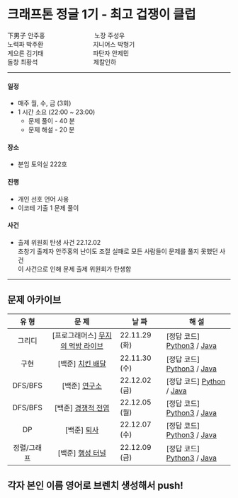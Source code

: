 # 크래프톤 정글 1기 - 최고 겁쟁이 클럽

下男子 안주홍　　　　　　　　노장 주성우<br>
노력파 박주환　　　　　　　　지니어스 박형기<br>
게으른 김기태　　　　　　　　파탄자 안제민<br>
돌창 최황석　　　　　　　　　제칼인하<br>

<hr>


#### 일정
- 매주 월, 수, 금 (3회)
- 1 시간 소요 (22:00 ~ 23:00)
  - 문제 풀이 - 40 분
  - 문제 해설 - 20 분

#### 장소
- 분임 토의실 222호

#### 진행
- 개인 선호 언어 사용
- 이코테 기출 1 문제 풀이

#### 사건
- 출제 위원회 탄생 사건 22.12.02<br>
  초창기 출제자 안주홍의 난이도 조절 실패로 모든 사람들이 문제를 풀지 못했던 사건<br>
  이 사건으로 인해 문제 출제 위원회가 탄생함

<hr>

## 문제 아카이브
| **유 형** | **문 제** | **날 짜** | **해 설** |
|:------------:|:----------:|----------|------------|
| 그리디 | [프로그래머스] [무지의 먹방 라이브](https://school.programmers.co.kr/learn/courses/30/lessons/42891) | 22.11.29 (화) | [정답 코드] [Python3](https://github.com/ndb796/python-for-coding-test/blob/master/11/6.py) / [Java](https://github.com/ndb796/python-for-coding-test/blob/master/11/6.java) |
| 구현 | [백준] [치킨 배달](https://www.acmicpc.net/problem/15686) | 22.11.30 (수) | [정답 코드] [Python3](https://github.com/ndb796/python-for-coding-test/blob/master/12/7.py) / [Java](https://github.com/ndb796/python-for-coding-test/blob/master/12/7.java) |
| DFS/BFS | [백준] [연구소](https://www.acmicpc.net/problem/14502) | 22.12.02 (금) | [정답 코드] [Python](https://github.com/ndb796/python-for-coding-test/blob/master/13/2.py) / [Java](https://github.com/ndb796/python-for-coding-test/blob/master/13/2.java) |
| DFS/BFS | [백준] [경쟁적 전염](https://www.acmicpc.net/problem/18405) | 22.12.05 (월) | [정답 코드] [Python3](https://github.com/ndb796/python-for-coding-test/blob/master/13/3.py) / [Java](https://github.com/ndb796/python-for-coding-test/blob/master/13/3.java) |
| DP | [백준] [퇴사](https://www.acmicpc.net/problem/14501) | 22.12.07 (수) | [정답 코드] [Python3](https://github.com/ndb796/python-for-coding-test/blob/master/16/3.py) / [Java](https://github.com/ndb796/python-for-coding-test/blob/master/16/3.java) |
| 정렬/그래프 | [백준] [행성 터널](https://www.acmicpc.net/problem/2887) | 22.12.09 (금) | [정답 코드] [Python3](https://github.com/ndb796/python-for-coding-test/blob/master/18/4.py) / [Java](https://github.com/ndb796/python-for-coding-test/blob/master/18/4.java)

## 각자 본인 이름 영어로 브렌치 생성해서 push!
